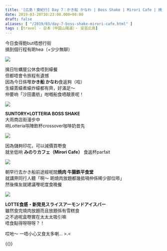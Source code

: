 ```yaml
---
title: '[広島！食紀行] Day 7：かき船 かなわ | Boss Shake | Mirori Cafe | 焼肉 牛腸鉄平食堂'
date: 2019-03-20T10:23:00.000+08:00
draft: false
aliases: [ "/2019/03/day-7-boss-shake-mirori-cafe.html" ]
tags : [travel - 日本（中国山陽道）・ 安芸広島]
---
```


今日食得飽but唔想行街  
搞到個行程有啲hea（+少少無聊）  

![](/images/hiroshima7.jpg)

擒日牡蠣屋公休食唔到蠔餐  
但都唔會令旅程有遺憾  
因為今日係嚟**かき船 かなわ**食返夠（哈）  
生蠔蒸蠔煮蠔炸蠔都有齊，好滿足～  
仲要响「沙田畫舫」咁嘅船食哂靚景呢！  

![](/images/hiroshima7a.jpg)

**SUNTORY×LOTTERIA BOSS SHAKE**  
大雨商店街漫步中  
响Lotteria唞陣飲杯crossover咖啡奶昔先  

![](/images/hiroshima7b.jpg)

因為儲夠印花，可以減價買嘢食  
就坐低响 **みのりカフェ（Mirori Cafe）** 食返杯parfait  

![](/images/hiroshima7c.jpg)

朝早行去かき船前途經呢間**焼肉 牛腸鉄平食堂**  
就講畀同行人聽「啊～ 啲燒肉放題都幾抵喎仲係稀少部位㖭」  
然後條友就建議嚟呢度食晚餐  

![](/images/hiroshima7d.jpg)

**LOTTE食感・新発見スライスアーモンドアイスバー**  
雖然食完燒肉放題而且放題係有雪糕食  
之不過呢盒嘢實在太太太吸引嘛  
唔食點得呀呀呀？！  
  
哎吔～ 一唔小心又食太多喇... >.<  
  

{{<hiroshima>}}  
